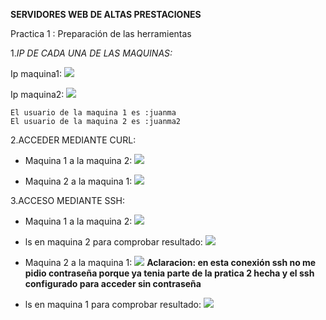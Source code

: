**SERVIDORES WEB DE ALTAS PRESTACIONES**

Practica 1 :  Preparación de las herramientas

1.*IP DE CADA UNA DE LAS MAQUINAS:*

Ip maquina1:
![ ](/home/juanma/Escritorio/UNI/Tercero/SWAP/P1/ifconfigMaquina1.png  "Ip Maquina1")

Ip maquina2:
![ ](/home/juanma/Escritorio/UNI/Tercero/SWAP/P1/ifconfigMaquina2.png  "Ip maquina2")

	El usuario de la maquina 1 es :juanma
	El usuario de la maquina 2 es :juanma2

2.ACCEDER MEDIANTE CURL:

- Maquina 1 a la maquina 2:
![](/home/juanma/Escritorio/UNI/Tercero/SWAP/P1/curlMaquina1.png) 

- Maquina 2 a la maquina 1:
![](/home/juanma/Escritorio/UNI/Tercero/SWAP/P1/curlMaquina2.png) 


3.ACCESO MEDIANTE SSH:

- Maquina 1 a la maquina 2: 
![](/home/juanma/Escritorio/UNI/Tercero/SWAP/P1/sshMaquina1aMaquina2.png) 
- ls en maquina 2 para comprobar resultado:
 ![](/home/juanma/Escritorio/UNI/Tercero/SWAP/P1/lsMaquina2.png) 
 
 
 
 - Maquina 2 a la maquina 1:
 ![](/home/juanma/Escritorio/UNI/Tercero/SWAP/P1/sshMaquina2a1.png) 
 **Aclaracion: en esta conexión ssh no me pidio contraseña porque ya tenia parte de la pratica 2 hecha y el ssh configurado para acceder sin contraseña**
 - ls en maquina 1 para comprobar resultado:
 ![](/home/juanma/Escritorio/UNI/Tercero/SWAP/P1/lsMaquina1.png) 
 







